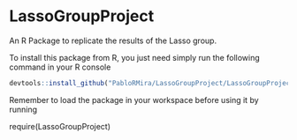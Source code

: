 # LassoGroupProject
An R Package to replicate the results of the Lasso group.

To install this package from R, you just need simply run the following command in your R console

```R
devtools::install_github("PabloRMira/LassoGroupProject/LassoGroupProject")
```

Remember to load the package in your workspace before using it by running

require(LassoGroupProject)
